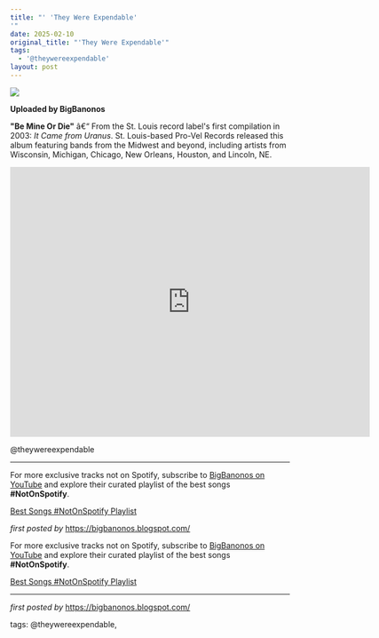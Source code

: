 ```yaml
---
title: "' 'They Were Expendable'
'"
date: 2025-02-10
original_title: "'They Were Expendable'"
tags:
  - '@theywereexpendable'
layout: post
---
```

 <!-- They Were Expendable -->
<img src="https://i.discogs.com/pzt7vfWmaflqOZKrovX5lz5jfDdHdxYuW-lHK0ZHTfU/rs:fit/g:sm/q:90/h:192/w:195/czM6Ly9kaXNjb2dz/LWRhdGFiYXNlLWlt/YWdlcy9SLTQxNTc0/NzItMTM1NzIxMjc0/Ni05NDAwLnBuZw.jpeg" /> <p><strong>Uploaded by BigBanonos</strong></p> <p><strong>"Be Mine Or Die"</strong> â€“ From the St. Louis record label's first compilation in 2003: <em>It Came from Uranus</em>. St. Louis-based Pro-Vel Records released this album featuring bands from the Midwest and beyond, including artists from Wisconsin, Michigan, Chicago, New Orleans, Houston, and Lincoln, NE.</p> <iframe width="648" height="486" src="https://www.youtube.com/embed/LgkrAsk1On8" title="They Were Expendable - Be Mine Or Die" frameborder="0" allow="accelerometer; autoplay; clipboard-write; encrypted-media; gyroscope; picture-in-picture; web-share" referrerpolicy="strict-origin-when-cross-origin" allowfullscreen></iframe> <p>@theywereexpendable</p> <hr /> <!-- Footer -->
<p>For more exclusive tracks not on Spotify, subscribe to <a href="https://www.youtube.com/@BigBanonos" target="_blank">BigBanonos on YouTube</a> and explore their curated playlist of the best songs <strong>#NotOnSpotify</strong>.</p> <p><a href="https://www.youtube.com/playlist?list=PLtuNtuTatqI0kFahUCbtbfenC_ET5O_tr" target="_blank">Best Songs #NotOnSpotify Playlist</a></p> <p><em>first posted by</em> <a href="https://bigbanonos.blogspot.com/" rel="noopener" target="_new">https://bigbanonos.blogspot.com/</a></p> 

<!--Subscribe and Playlist Links-->
<div>
    <p>For more exclusive tracks not on Spotify, subscribe to <a href="https://www.youtube.com/@BigBanonos" target="_blank">BigBanonos on YouTube</a> and explore their curated playlist of the best songs <strong>#NotOnSpotify</strong>.</p>
    <p><a href="https://www.youtube.com/playlist?list=PLtuNtuTatqI0kFahUCbtbfenC_ET5O_tr" target="_blank">Best Songs #NotOnSpotify Playlist<br /></a></p></div>

<hr />

<p><em>first posted by</em> <a href="https://bigbanonos.blogspot.com/" rel="noopener" target="_new">https://bigbanonos.blogspot.com/</a></p>

<p>tags: @theywereexpendable,</p>
